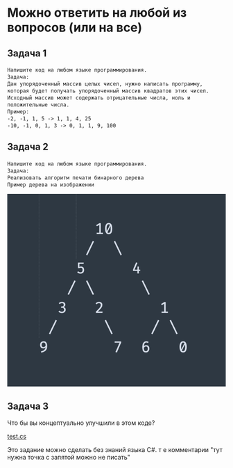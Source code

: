 # Можно ответить на любой из вопросов (или на все)
## Задача 1
```
Напишите код на любом языке программирования.
Задача:
Дан упорядоченный массив целых чисел, нужно написать программу, которая будет получать упорядоченный массив квадратов этих чисел.
Исходный массив может содержать отрицательные числа, ноль и положительные числа.
Пример:
-2, -1, 1, 5 -> 1, 1, 4, 25
-10, -1, 0, 1, 3 -> 0, 1, 1, 9, 100
```
## Задача 2
```
Напишите код на любом языке программирования.
Задача:
Реализовать алгоритм печати бинарного дерева
Пример дерева на изображении
```
![Tree Pic](./720x.png)

## Задача 3
Что бы вы концептуально улучшили в этом коде?

[test.cs](./test.cs.txt)

Это задание можно сделать без знаний языка C#.
т е комментарии "тут нужна точка с запятой можно не писать"